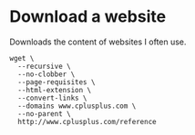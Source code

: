# Download a website

Downloads the content of websites I often use.

```
wget \
  --recursive \
  --no-clobber \
  --page-requisites \
  --html-extension \
  --convert-links \
  --domains www.cplusplus.com \
  --no-parent \
  http://www.cplusplus.com/reference
```
